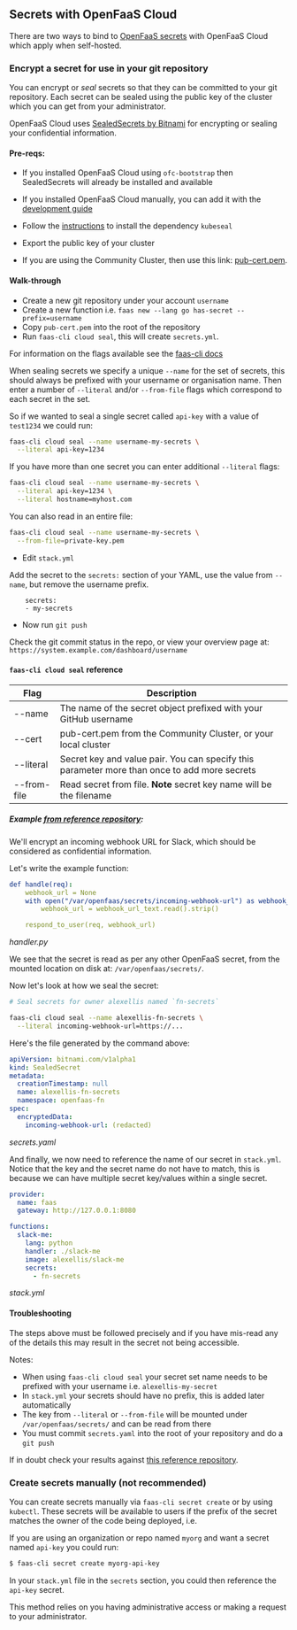 ## Secrets with OpenFaaS Cloud

There are two ways to bind to [OpenFaaS secrets](/reference/secrets) with OpenFaaS Cloud which apply when self-hosted.

### Encrypt a secret for use in your git repository

You can encrypt or *seal* secrets so that they can be committed to your git repository. Each secret can be sealed using the public key of the cluster which you can get from your administrator.

OpenFaaS Cloud uses [SealedSecrets by Bitnami](https://github.com/bitnami-labs/sealed-secrets) for encrypting or sealing your confidential information.

#### Pre-reqs:

* If you installed OpenFaaS Cloud using `ofc-bootstrap` then SealedSecrets will already be installed and available

* If you installed OpenFaaS Cloud manually, you can add it with the [development guide](https://github.com/openfaas/openfaas-cloud/blob/master/docs/DEV.md#secrets)

* Follow the [instructions](https://github.com/openfaas/faas-cli#openfaas-cloud-extensions) to install the dependency `kubeseal`

* Export the public key of your cluster

* If you are using the Community Cluster, then use this link: [pub-cert.pem](https://github.com/openfaas/cloud-functions/blob/master/pub-cert.pem).

#### Walk-through

* Create a new git repository under your account `username`
* Create a new function i.e. `faas new --lang go has-secret --prefix=username`
* Copy `pub-cert.pem` into the root of the repository
* Run `faas-cli cloud seal`, this will create `secrets.yml`.

For information on the flags available see the [faas-cli docs](https://github.com/openfaas/faas-cli#openfaas-cloud-extensions)

When sealing secrets we specify a unique `--name` for the set of secrets, this should always be prefixed with your username or organisation name. Then enter a number of `--literal` and/or `--from-file` flags which correspond to each secret in the set.

So if we wanted to seal a single secret called `api-key` with a value of `test1234` we could run:

```sh
faas-cli cloud seal --name username-my-secrets \
  --literal api-key=1234
```

If you have more than one secret you can enter additional `--literal` flags:

```sh
faas-cli cloud seal --name username-my-secrets \
  --literal api-key=1234 \
  --literal hostname=myhost.com
```

You can also read in an entire file:

```sh
faas-cli cloud seal --name username-my-secrets \
  --from-file=private-key.pem
```

* Edit `stack.yml`

Add the secret to the `secrets:` section of your YAML, use the value from `--name`, but remove the username prefix.

```
    secrets:
    - my-secrets
```

* Now run `git push`

Check the git commit status in the repo, or view your overview page at: `https://system.example.com/dashboard/username`

#### `faas-cli cloud seal` reference

| Flag              | Description |
|-------------------|-------------------------|
| --name            | The name of the secret object prefixed with your GitHub username |
| --cert            | pub-cert.pem from the Community Cluster, or your local cluster |
| --literal         | Secret key and value pair. You can specify this parameter more than once to add more secrets |
| --from-file       | Read secret from file. **Note** secret key name will be the filename |

##### Example [from reference repository](https://github.com/alexellis/my-fn):

We'll encrypt an incoming webhook URL for Slack, which should be considered as confidential information.

Let's write the example function:

```yaml
def handle(req):
    webhook_url = None
    with open("/var/openfaas/secrets/incoming-webhook-url") as webhook_url_text:
        webhook_url = webhook_url_text.read().strip()

    respond_to_user(req, webhook_url)
```
*handler.py*

We see that the secret is read as per any other OpenFaaS secret, from the mounted location on disk at: `/var/openfaas/secrets/`.

Now let's look at how we seal the secret:

```sh
# Seal secrets for owner alexellis named `fn-secrets`

faas-cli cloud seal --name alexellis-fn-secrets \
  --literal incoming-webhook-url=https://...
```

Here's the file generated by the command above:

```yaml
apiVersion: bitnami.com/v1alpha1
kind: SealedSecret
metadata:
  creationTimestamp: null
  name: alexellis-fn-secrets
  namespace: openfaas-fn
spec:
  encryptedData:
    incoming-webhook-url: (redacted)
```
*secrets.yaml*

And finally, we now need to reference the name of our secret in `stack.yml`. Notice that the key and the secret name do not have to match, this is because we can have multiple secret key/values within a single secret.

```yaml
provider:
  name: faas
  gateway: http://127.0.0.1:8080

functions:
  slack-me:
    lang: python
    handler: ./slack-me
    image: alexellis/slack-me
    secrets:
      - fn-secrets
```
*stack.yml*

#### Troubleshooting

The steps above must be followed precisely and if you have mis-read any of the details this may result in the secret not being accessible.

Notes:

* When using `faas-cli cloud seal` your secret set name needs to be prefixed with your username i.e. `alexellis-my-secret`
* In `stack.yml` your secrets should have no prefix, this is added later automatically
* The key from `--literal` or `--from-file` will be mounted under `/var/openfaas/secrets/` and can be read from there
* You must commit `secrets.yaml` into the root of your repository and do a `git push`

If in doubt check your results against [this reference repository](https://github.com/openfaas/cloud-functions).

### Create secrets manually (not recommended)

You can create secrets manually via `faas-cli secret create` or by using `kubectl`. These secrets will be available to users if the prefix of the secret matches the owner of the code being deployed, i.e.

If you are using an organization or repo named `myorg` and want a secret named `api-key` you could run:

```sh
$ faas-cli secret create myorg-api-key
```

In your `stack.yml` file in the `secrets` section, you could then reference the `api-key` secret.

This method relies on you having administrative access or making a request to your administrator.
